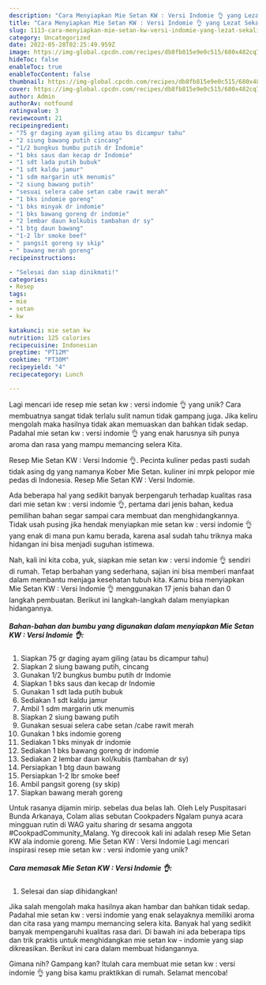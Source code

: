 ```yaml
---
description: "Cara Menyiapkan Mie Setan KW : Versi Indomie 👌 yang Lezat Sekali"
title: "Cara Menyiapkan Mie Setan KW : Versi Indomie 👌 yang Lezat Sekali"
slug: 1113-cara-menyiapkan-mie-setan-kw-versi-indomie-yang-lezat-sekali
category: Uncategorized
date: 2022-05-28T02:25:49.959Z
image: https://img-global.cpcdn.com/recipes/db8fb815e9e0c515/680x482cq70/mie-setan-kw-versi-indomie-foto-resep-utama.jpg
hideToc: false
enableToc: true
enableTocContent: false
thumbnail: https://img-global.cpcdn.com/recipes/db8fb815e9e0c515/680x482cq70/mie-setan-kw-versi-indomie-foto-resep-utama.jpg
cover: https://img-global.cpcdn.com/recipes/db8fb815e9e0c515/680x482cq70/mie-setan-kw-versi-indomie-foto-resep-utama.jpg
author: Admin
authorAv: notfound
ratingvalue: 3
reviewcount: 21
recipeingredient:
- "75 gr daging ayam giling atau bs dicampur tahu"
- "2 siung bawang putih cincang"
- "1/2 bungkus bumbu putih dr Indomie"
- "1 bks saus dan kecap dr Indomie"
- "1 sdt lada putih bubuk"
- "1 sdt kaldu jamur"
- "1 sdm margarin utk menumis"
- "2 siung bawang putih"
- "sesuai selera cabe setan cabe rawit merah"
- "1 bks indomie goreng"
- "1 bks minyak dr indomie"
- "1 bks bawang goreng dr indomie"
- "2 lembar daun kolkubis tambahan dr sy"
- "1 btg daun bawang"
- "1-2 lbr smoke beef"
- " pangsit goreng sy skip"
- " bawang merah goreng"
recipeinstructions:

- "Selesai dan siap dinikmati!"
categories:
- Resep
tags:
- mie
- setan
- kw

katakunci: mie setan kw 
nutrition: 125 calories
recipecuisine: Indonesian
preptime: "PT12M"
cooktime: "PT30M"
recipeyield: "4"
recipecategory: Lunch

---
```





Lagi mencari ide resep mie setan kw : versi indomie 👌 yang unik? Cara membuatnya sangat tidak terlalu sulit namun tidak gampang juga. Jika keliru mengolah maka hasilnya tidak akan memuaskan dan bahkan tidak sedap. Padahal mie setan kw : versi indomie 👌 yang enak harusnya sih punya aroma dan rasa yang mampu memancing selera Kita.





Resep Mie Setan KW : Versi Indomie 👌. Pecinta kuliner pedas pasti sudah tidak asing dg yang namanya Kober Mie Setan. kuliner ini mrpk pelopor mie pedas di Indonesia. Resep Mie Setan KW : Versi Indomie.

Ada beberapa hal yang sedikit banyak berpengaruh terhadap kualitas rasa dari mie setan kw : versi indomie 👌, pertama dari jenis bahan, kedua pemilihan bahan segar sampai cara membuat dan menghidangkannya. Tidak usah pusing jika hendak menyiapkan mie setan kw : versi indomie 👌 yang enak di mana pun kamu berada, karena asal sudah tahu triknya maka hidangan ini bisa menjadi suguhan istimewa.






Nah, kali ini kita coba, yuk, siapkan mie setan kw : versi indomie 👌 sendiri di rumah. Tetap berbahan yang sederhana, sajian ini bisa memberi manfaat dalam membantu menjaga kesehatan tubuh kita. Kamu bisa menyiapkan Mie Setan KW : Versi Indomie 👌 menggunakan 17 jenis bahan dan 0 langkah pembuatan. Berikut ini langkah-langkah dalam menyiapkan hidangannya.

<!--inarticleads1-->

##### Bahan-bahan dan bumbu yang digunakan dalam menyiapkan Mie Setan KW : Versi Indomie 👌:

1. Siapkan 75 gr daging ayam giling (atau bs dicampur tahu)
1. Siapkan 2 siung bawang putih, cincang
1. Gunakan 1/2 bungkus bumbu putih dr Indomie
1. Siapkan 1 bks saus dan kecap dr Indomie
1. Gunakan 1 sdt lada putih bubuk
1. Sediakan 1 sdt kaldu jamur
1. Ambil 1 sdm margarin utk menumis
1. Siapkan 2 siung bawang putih
1. Gunakan sesuai selera cabe setan /cabe rawit merah
1. Gunakan 1 bks indomie goreng
1. Sediakan 1 bks minyak dr indomie
1. Sediakan 1 bks bawang goreng dr indomie
1. Sediakan 2 lembar daun kol/kubis (tambahan dr sy)
1. Persiapkan 1 btg daun bawang
1. Persiapkan 1-2 lbr smoke beef
1. Ambil  pangsit goreng (sy skip)
1. Siapkan  bawang merah goreng


Untuk rasanya dijamin mirip. sebelas dua belas lah. Oleh Lely Puspitasari Bunda Arkanaya, Colam alias sebutan Cookpaders Ngalam punya acara mingguan rutin di WAG yaitu sharing dr sesama anggota #CookpadCommunity_Malang. Yg direcook kali ini adalah resep Mie Setan KW ala indomie goreng. Mie Setan KW : Versi Indomie Lagi mencari inspirasi resep mie setan kw : versi indomie yang unik? 

<!--inarticleads2-->

##### Cara memasak Mie Setan KW : Versi Indomie 👌:


1. Selesai dan siap dihidangkan!

Jika salah mengolah maka hasilnya akan hambar dan bahkan tidak sedap. Padahal mie setan kw : versi indomie yang enak selayaknya memiliki aroma dan cita rasa yang mampu memancing selera kita. Banyak hal yang sedikit banyak mempengaruhi kualitas rasa dari. Di bawah ini ada beberapa tips dan trik praktis untuk menghidangkan mie setan kw - indomie yang siap dikreasikan. Berikut ini cara dalam membuat hidangannya. 

Gimana nih? Gampang kan? Itulah cara membuat mie setan kw : versi indomie 👌 yang bisa kamu praktikkan di rumah. Selamat mencoba!
